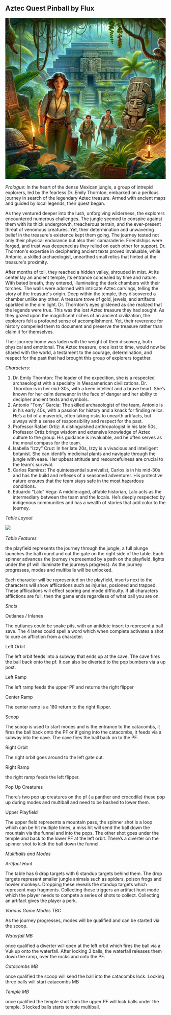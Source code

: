 ## Aztec Quest Pinball by Flux

![alt text](https://github.com/mpcarr/aztec-quest/blob/master/assets/aztec-quest-concept.webp)

*Prologue:*
In the heart of the dense Mexican jungle, a group of intrepid explorers, led by the fearless Dr. Emily Thornton, embarked on a perilous journey in search of the legendary Aztec treasure. Armed with ancient maps and guided by local legends, their quest began.

As they ventured deeper into the lush, unforgiving wilderness, the explorers encountered numerous challenges. The jungle seemed to conspire against them with its thick undergrowth, treacherous terrain, and the ever-present threat of venomous creatures. Yet, their determination and unwavering belief in the treasure's existence kept them going.
The journey tested not only their physical endurance but also their camaraderie. Friendships were forged, and trust was deepened as they relied on each other for support. Dr. Thornton's expertise in deciphering ancient texts proved invaluable, while Antonio, a skilled archaeologist, unearthed small relics that hinted at the treasure's proximity.

After months of toil, they reached a hidden valley, shrouded in mist. At its center lay an ancient temple, its entrance concealed by time and nature. With bated breath, they entered, illuminating the dark chambers with their torches. The walls were adorned with intricate Aztec carvings, telling the story of the treasure's origin.
Deep within the temple, they discovered a chamber unlike any other. A treasure trove of gold, jewels, and artifacts sparkled in the dim light. Dr. Thornton's eyes glistened as she realized that the legends were true. This was the lost Aztec treasure they had sought.
As they gazed upon the magnificent riches of an ancient civilization, the explorers felt a profound sense of accomplishment. Yet, their reverence for history compelled them to document and preserve the treasure rather than claim it for themselves.

Their journey home was laden with the weight of their discovery, both physical and emotional. The Aztec treasure, once lost to time, would now be shared with the world, a testament to the courage, determination, and respect for the past that had brought this group of explorers together.

*Characters:*

1. Dr. Emily Thornton: The leader of the expedition, she is a respected archaeologist with a specialty in Mesoamerican civilizations. Dr. Thornton is in her mid-30s, with a keen intellect and a brave heart. She’s known for her calm demeanor in the face of danger and her ability to decipher ancient texts and symbols.
2. Antonio “Tony” Garcia: The skilled archaeologist of the team, Antonio is in his early 40s, with a passion for history and a knack for finding relics. He’s a bit of a maverick, often taking risks to unearth artifacts, but always with a sense of responsibility and respect for the past.
3. Professor Rafael Ortiz: A distinguished anthropologist in his late 50s, Professor Ortiz brings wisdom and extensive knowledge of Aztec culture to the group. His guidance is invaluable, and he often serves as the moral compass for the team.
4. Isabella “Izzy” Cruz: In her late 20s, Izzy is a vivacious and intelligent botanist. She can identify medicinal plants and navigate through the jungle with ease. Her upbeat attitude and resourcefulness are crucial to the team’s survival.
5. Carlos Ramirez: The quintessential survivalist, Carlos is in his mid-30s and has the build and reflexes of a seasoned adventurer. His protective nature ensures that the team stays safe in the most hazardous conditions.
6. Eduardo “Lalo” Vega: A middle-aged, affable historian, Lalo acts as the intermediary between the team and the locals. He’s deeply respected by indigenous communities and has a wealth of stories that add color to the journey.

*Table Layout*

![](https://paper-attachments.dropboxusercontent.com/s_45E01F4E1B0AC3993A776BACCC16E23BE0ADD65EE6113CD23A9180874B264B6D_1716626783124_file.jpeg)


*Table Features*

the playfield represents the journey through the jungle, a full plunge launches the ball round and out the gate on the right side of the table. Each spinner advances the journey (represented by a path on the playfield, lights under the pf will illuminate the journeys progress). As the journey progresses, modes and multiballs will be unlocked.

Each character will be represented on the playfield, inserts next to the characters will show afflications such as injuries, posioned and trapped. These afflications will effect scoring and mode difficulty. If all characters afflictions are full, then the game ends regardless of what ball you are on.


*Shots*

Outlanes / Inlanes

The outlanes could be snake pits, with an antidote insert to represent a ball save. The 4 lanes could spell a word which when complete activates a shot to cure an affliction from a character.

Left Orbit

The left orbit feeds into a subway that ends up at the cave. The cave fires the ball back onto the pf. It can also be diverted to the pop bumbers via a up post.

Left Ramp

The left ramp feeds the upper PF and returns the right flipper

Center Ramp

The center ramp is a 180 return to the right flipper.

Scoop

The scoop is used to start modes and is the entrance to the catacombs, it fires the ball back onto the PF or if going into the catacombs, it feeds via a subway into the cave. The cave fires the ball back on to the PF.

Right Orbit

The right orbit goes around to the left gate out.

Right Ramp

the right ramp feeds the left flipper.

Pop Up Creatures

There’s two pop up creatures on the pf ( a panther and crocodile) these pop up during modes and multiball and need to be bashed to lower them.

Upper Playfield

The upper field represents a mountain pass, the spinner shot is a loop which can be hit multiple times, a miss hit will send the ball down the mountain via the funnel and into the pops. The other shot goes under the temple and back to the lower PF at the left orbit. There’s a diverter on the spinner shot to kick the ball down the funnel.

*Multiballs and Modes*

*Artifact Hunt*

The table has 6 drop targets with 6 standup targets behind them. The drop targets represent smaller jungle animals such as spiders, poison frogs and howler monkeys. Dropping these reveals the standup targets which represent map fragments. Collecting these triggers an artifact hunt mode which the player needs to compete a series of shots to collect. Collecting an artifact gives the player a perk.

*Various Game Modes TBC*

As the journey progresses, modes will be  qualified and can be started via the scoop.

*Waterfall MB*

once qualified a diverter will open at the left orbit which fires the ball via a Vuk up onto the waterfall. After locking 3 balls, the waterfall releases them down the ramp, over the rocks and onto the PF.

*Catacombs MB*

once qualified the scoop will send the ball into the catacombs lock. Locking three balls will start catacombs MB

*Temple MB*

once qualified the temple shot from the upper PF will lock balls under the temple. 3 locked balls starts temple multiball.
